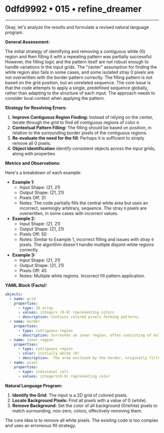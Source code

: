 # 0dfd9992 • 015 • refine_dreamer

---
Okay, let's analyze the results and formulate a revised natural language program.

**General Assessment:**

The initial strategy of identifying and removing a contiguous white (0) region and then filling it with a repeating pattern was partially successful. However, the filling logic and the pattern itself are not robust enough to handle variations in the input grids. The "center" assumption for finding the white region also fails in some cases, and some isolated stray 0 pixels are not overwritten with the border pattern correctly. The filling pattern is not based on the grid position, but an unrelated sequence. The core issue is that the code attempts to apply a single, predefined sequence globally, rather than adapting to the structure of each input. The approach needs to consider local context when applying the pattern.

**Strategy for Resolving Errors:**

1.  **Improve Contiguous Region Finding:** Instead of relying on the center, iterate through the grid to find *all* contiguous regions of color `0`.
2.  **Contextual Pattern Filling:** The filling should be based on position, in relation to the surrounding border pixels of the contiguous regions.
3.  **Re-evaluate the need for the fill**: Perhaps it is sufficient to simply remove all 0 pixels.
4. **Object Identification** identify consistent objects across the input grids, along with properties

**Metrics and Observations:**

Here's a breakdown of each example:

*   **Example 1:**
    *   Input Shape: (21, 21)
    *   Output Shape: (21, 21)
    *   Pixels Off: 31
    *   Notes: The code partially fills the central white area but uses an incorrect, seemingly arbitrary, sequence. The stray `0` pixels are overwritten, in some cases with incorrect values.
*   **Example 2:**
    *   Input Shape: (21, 21)
    *   Output Shape: (21, 21)
    *   Pixels Off: 50
    *   Notes: Similar to Example 1, incorrect filling and issues with stray `0` pixels. The algorithm doesn't handle multiple disjoint white regions correctly.
*   **Example 3:**
    *   Input Shape: (21, 21)
    *   Output Shape: (21, 21)
    *   Pixels Off: 45
    *   Notes: Multiple white regions. Incorrect fill pattern application.

**YAML Block (Facts):**

```yaml
objects:
  - name: grid
    properties:
      - type: 2D array
      - values: integers (0-9) representing colors
      - description: Contains colored pixels forming patterns.
  - name: border
    properties:
      - type: contiguous region
      - description: Surrounds an inner region, often consisting of multiple colors.
  - name: inner_region
    properties:
      - type: contiguous region
      - color: initially white (0)
      - description:  The area enclosed by the border, originally filled with 0s.
  - name: pixel
    properties:
      - type: individual cell
      - values: integers(0-9) representing color
```

**Natural Language Program:**

1.  **Identify the Grid:** The input is a 2D grid of colored pixels.
2.  **Locate Background Pixels:** Find all pixels with a value of 0 (white).
3. **Remove Background:** Set the color of all background (0/white) pixels to match surrounding, non-zero, colors, effectively removing them.

The core idea is to remove all white pixels. The existing code is too complex and uses an erroneous fill strategy.

